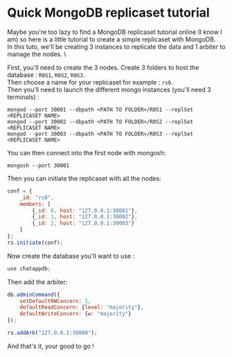 # Quick MongoDB replicaset tutorial

Maybe you're too lazy to find a MongoDB replicaset tutorial online (I know I am) so here is a little tutorial to create a simple replicaset with MongoDB. \
In this tuto, we'll be creating 3 instances to replicate the data and 1 arbiter to manage the nodes. \

First, you'll need to create the 3 nodes.
Create 3 folders to host the database : `R0S1`, `R0S2`, `R0S3`. \
Then choose a name for your replicaset for example : `rs0`. \
Then you'll need to launch the different mongo instances (you'll need 3 terminals) : 
```
mongod --port 30001 --dbpath <PATH TO FOLDER>/R0S1 --replSet <REPLICASET NAME>
mongod --port 30002 --dbpath <PATH TO FOLDER>/R0S2 --replSet <REPLICASET NAME>
mongod --port 30003 --dbpath <PATH TO FOLDER>/R0S3 --replSet <REPLICASET NAME>
```

You can then connect into the first node with mongosh: 
```
mongosh --port 30001
```

Then you can initiate the replicaset with all the nodes:
```js
conf = {
    _id: "rs0",
    members: [
        {_id: 0, host: "127.0.0.1:30001"},
        {_id: 1, host: "127.0.0.1:30002"},
        {_id: 2, host: "127.0.0.1:30003"}
    ]
};
rs.initiate(conf);
```

Now create the database you'll want to use :
```js
use chatappdb;
```

Then add the arbiter:
```js
db.adminCommand({
    setDefaultRWConcern: 1, 
    defaultReadConcern: {level: "majority"}, 
    defaultWriteConcern: {w: "majority"}
});

rs.addArb("127.0.0.1:30000");
```

And that's it, your good to go !
